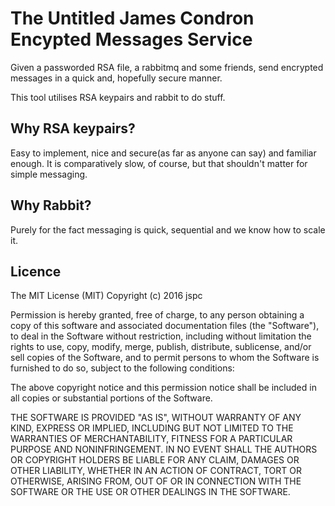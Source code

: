 The Untitled James Condron Encypted Messages Service
==

Given a passworded RSA file, a rabbitmq and some friends, send encrypted messages in a quick and, hopefully secure manner.

This tool utilises RSA keypairs and rabbit to do stuff.

Why RSA keypairs?
--

Easy to implement, nice and secure(as far as anyone can say) and familiar enough. It is comparatively slow, of course, but that shouldn't matter for simple messaging.

Why Rabbit?
--

Purely for the fact messaging is quick, sequential and we know how to scale it.

Licence
--

The MIT License (MIT)
Copyright (c) 2016 jspc

Permission is hereby granted, free of charge, to any person obtaining a copy of this software and associated documentation files (the "Software"), to deal in the Software without restriction, including without limitation the rights to use, copy, modify, merge, publish, distribute, sublicense, and/or sell copies of the Software, and to permit persons to whom the Software is furnished to do so, subject to the following conditions:

The above copyright notice and this permission notice shall be included in all copies or substantial portions of the Software.

THE SOFTWARE IS PROVIDED "AS IS", WITHOUT WARRANTY OF ANY KIND, EXPRESS OR IMPLIED, INCLUDING BUT NOT LIMITED TO THE WARRANTIES OF MERCHANTABILITY, FITNESS FOR A PARTICULAR PURPOSE AND NONINFRINGEMENT. IN NO EVENT SHALL THE AUTHORS OR COPYRIGHT HOLDERS BE LIABLE FOR ANY CLAIM, DAMAGES OR OTHER LIABILITY, WHETHER IN AN ACTION OF CONTRACT, TORT OR OTHERWISE, ARISING FROM, OUT OF OR IN CONNECTION WITH THE SOFTWARE OR THE USE OR OTHER DEALINGS IN THE SOFTWARE.
